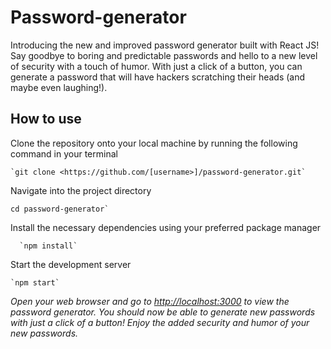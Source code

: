 # Password-generator

Introducing the new and improved password generator built with React JS! Say goodbye to boring and predictable passwords and hello to a new level of security with a touch of humor. With just a click of a button, you can generate a password that will have hackers scratching their heads (and maybe even laughing!).

## How to use

 Clone the repository onto your local machine by running the
    following command in your terminal
    
    `git clone <https://github.com/[username>]/password-generator.git`

 Navigate into the project directory
 
    cd password-generator`

 Install the necessary dependencies using your preferred package
    manager
    
      `npm install`

 Start the development server
 
    `npm start`

*Open your web browser and go to <http://localhost:3000> to view the password generator.
You should now be able to generate new passwords with just a click of a button! Enjoy the added security and humor of your new passwords.*
